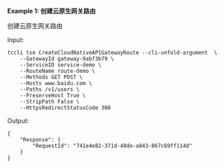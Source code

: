 **Example 1: 创建云原生网关路由**

创建云原生网关路由

Input: 

```
tccli tse CreateCloudNativeAPIGatewayRoute --cli-unfold-argument  \
    --GatewayId gateway-9abf3b79 \
    --ServiceID service-demo \
    --RouteName route-demo \
    --Methods GET POST \
    --Hosts www.baidu.com \
    --Paths /v1/users \
    --PreserveHost True \
    --StripPath False \
    --HttpsRedirectStatusCode 308
```

Output: 
```
{
    "Response": {
        "RequestId": "741e4e82-371d-48de-a843-867c69ff114d"
    }
}
```

